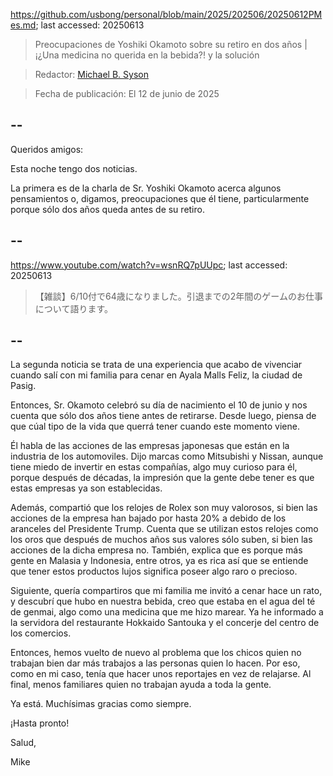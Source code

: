 https://github.com/usbong/personal/blob/main/2025/202506/20250612PMes.md; last accessed: 20250613

> Preocupaciones de Yoshiki Okamoto sobre su retiro en dos años | ¡¿Una medicina no querida en la bebida?! y la solución

> Redactor: [Michael B. Syson](https://www.linkedin.com/in/michaelsyson/)

> Fecha de publicación: El 12 de junio de 2025

## --

Queridos amigos:

Esta noche tengo dos noticias.

La primera es de la charla de Sr. Yoshiki Okamoto acerca algunos pensamientos o, digamos, preocupaciones que él tiene, particularmente porque sólo dos años queda antes de su retiro.

## --

https://www.youtube.com/watch?v=wsnRQ7pUUpc; last accessed: 20250613

> 【雑談】6/10付で64歳になりました。引退までの2年間のゲームのお仕事について語ります。

## --

La segunda noticia se trata de una experiencia que acabo de vivenciar cuando salí con mi familia para cenar en Ayala Malls Feliz, la ciudad de Pasig.

Entonces, Sr. Okamoto celebró su día de nacimiento el 10 de junio y nos cuenta que sólo dos años tiene antes de retirarse. Desde luego, piensa de que cúal tipo de la vida que querrá tener cuando este momento viene.

Él habla de las acciones de las empresas japonesas que están en la industria de los automoviles. Dijo marcas como Mitsubishi y Nissan, aunque tiene miedo de invertir en estas compañías, algo muy curioso para él, porque después de décadas, la impresión que la gente debe tener es que estas empresas ya son establecidas. 

Además, compartió que los relojes de Rolex son muy valorosos, si bien las acciones de la empresa han bajado por hasta 20% a debido de los aranceles del Presidente Trump. Cuenta que se utilizan estos relojes como los oros que después de muchos años sus valores sólo suben, si bien las acciones de la dicha empresa no. También, explica que es porque más gente en Malasia y Indonesia, entre otros, ya es rica así que se entiende que tener estos productos lujos significa poseer algo raro o precioso.

Siguiente, quería compartiros que mi familia me invitó a cenar hace un rato, y descubrí que hubo en nuestra bebida, creo que estaba en el agua del té de genmai, algo como una medicina que me hizo marear. Ya he informado a la servidora del restaurante Hokkaido Santouka y el concerje del centro de los comercios. 

Entonces, hemos vuelto de nuevo al problema que los chicos quien no trabajan bien dar más trabajos a las personas quien lo hacen. Por eso, como en mi caso, tenía que hacer unos reportajes en vez de relajarse. Al final, menos familiares quien no trabajan ayuda a toda la gente.

Ya está. Muchísimas gracias como siempre.

¡Hasta pronto!

Salud,

Mike
